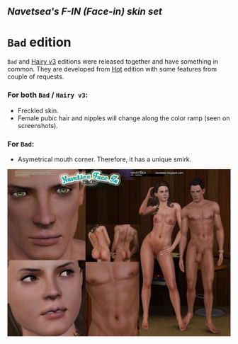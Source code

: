 ## _Navetsea's F-IN (Face-in) skin set_
# `Bad` edition

`Bad` and [Hairy v3](/18.2%20Hairy%20v3) editions were released together and have something in common. They are developed from [Hot](/17%20Hot) edition with some features from couple of requests.

### For both `Bad` / `Hairy v3`:

- Freckled skin.
- Female pubic hair and nipples will change along the color ramp (seen on screenshots).

### For `Bad`:

- Asymetrical mouth corner. Therefore, it has a unique smirk.


![Bad](/_PREVIEW/18.1%20Bad.jpg)
